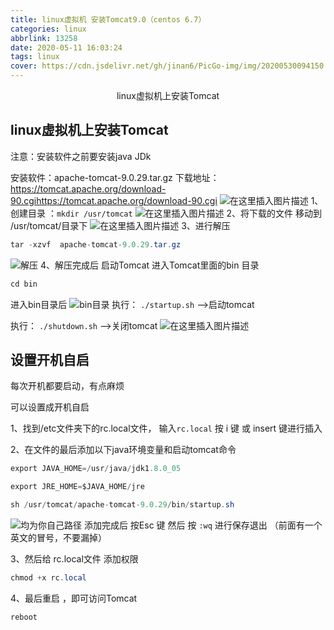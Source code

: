 ```yaml
---
title: linux虚拟机 安装Tomcat9.0（centos 6.7）
categories: linux
abbrlink: 13258
date: 2020-05-11 16:03:24
tags: linux
cover: https://cdn.jsdelivr.net/gh/jinan6/PicGo-img/img/20200530094150.jpeg
---
```


<center>linux虚拟机上安装Tomcat</center>

<!--more-->

## linux虚拟机上安装Tomcat
注意：安装软件之前要安装java JDk

安装软件：apache-tomcat-9.0.29.tar.gz
下载地址：https://tomcat.apache.org/download-90.cgihttps://tomcat.apache.org/download-90.cgi
![在这里插入图片描述](https://img-blog.csdnimg.cn/20191212173304320.png?x-oss-process=image/watermark,type_ZmFuZ3poZW5naGVpdGk,shadow_10,text_aHR0cHM6Ly9ibG9nLmNzZG4ubmV0L3dlaXhpbl80NTc3NzU0NA==,size_16,color_FFFFFF,t_70)
1、创建目录 ：`mkdir /usr/tomcat`
![在这里插入图片描述](https://img-blog.csdnimg.cn/20191212173712986.png)
2、将下载的文件 移动到 /usr/tomcat/目录下
![在这里插入图片描述](https://img-blog.csdnimg.cn/20191212173835943.png?x-oss-process=image/watermark,type_ZmFuZ3poZW5naGVpdGk,shadow_10,text_aHR0cHM6Ly9ibG9nLmNzZG4ubmV0L3dlaXhpbl80NTc3NzU0NA==,size_16,color_FFFFFF,t_70)
3、进行解压

```java
tar -xzvf  apache-tomcat-9.0.29.tar.gz
```
![解压](https://img-blog.csdnimg.cn/20191212174148591.png)
4、解压完成后 启动Tomcat
	进入Tomcat里面的bin 目录

```java
cd bin
```
进入bin目录后
![bin目录](https://img-blog.csdnimg.cn/20191212180612410.png?x-oss-process=image/watermark,type_ZmFuZ3poZW5naGVpdGk,shadow_10,text_aHR0cHM6Ly9ibG9nLmNzZG4ubmV0L3dlaXhpbl80NTc3NzU0NA==,size_16,color_FFFFFF,t_70)
执行： `./startup.sh`  -->启动tomcat

执行： `./shutdown.sh`  -->关闭tomcat
![在这里插入图片描述](https://img-blog.csdnimg.cn/20191212174704499.png?x-oss-process=image/watermark,type_ZmFuZ3poZW5naGVpdGk,shadow_10,text_aHR0cHM6Ly9ibG9nLmNzZG4ubmV0L3dlaXhpbl80NTc3NzU0NA==,size_16,color_FFFFFF,t_70)

## 设置开机自启

每次开机都要启动，有点麻烦

可以设置成开机自启

1、找到/etc文件夹下的rc.local文件，
	输入`rc.local`  按 i 键 或 insert 键进行插入
	
2、在文件的最后添加以下java环境变量和启动tomcat命令

```java
export JAVA_HOME=/usr/java/jdk1.8.0_05 	

export JRE_HOME=$JAVA_HOME/jre

sh /usr/tomcat/apache-tomcat-9.0.29/bin/startup.sh
```
![均为你自己路径](https://img-blog.csdnimg.cn/20191212175306543.png?x-oss-process=image/watermark,type_ZmFuZ3poZW5naGVpdGk,shadow_10,text_aHR0cHM6Ly9ibG9nLmNzZG4ubmV0L3dlaXhpbl80NTc3NzU0NA==,size_16,color_FFFFFF,t_70)
添加完成后  按Esc 键 
然后  按  `:wq` 进行保存退出  （前面有一个英文的冒号，不要漏掉）

3、然后给 rc.local文件 添加权限

```java
chmod +x rc.local
```
4、最后重启 ，即可访问Tomcat

```java
reboot
```